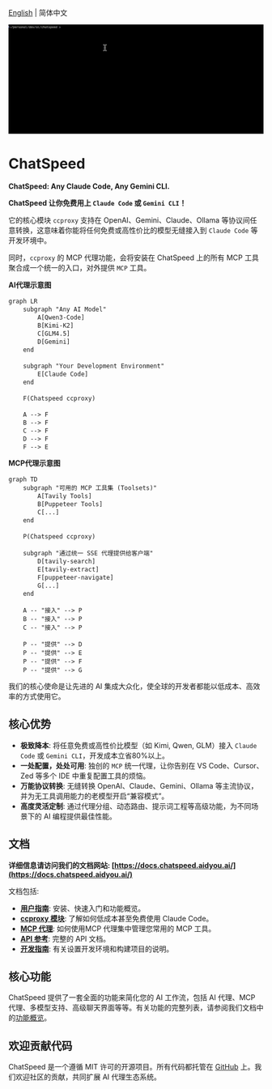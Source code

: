 [English](./README.md) | 简体中文

![claude code](assets/images/claude.gif)

# ChatSpeed

**ChatSpeed: Any Claude Code, Any Gemini CLI.**

**ChatSpeed 让你免费用上 `Claude Code` 或 `Gemini CLI`！**

它的核心模块 `ccproxy` 支持在 OpenAI、Gemini、Claude、Ollama 等协议间任意转换，这意味着你能将任何免费或高性价比的模型无缝接入到 `Claude Code` 等开发环境中。

同时，`ccproxy` 的 MCP 代理功能，会将安装在 ChatSpeed 上的所有 MCP 工具聚合成一个统一的入口，对外提供 `MCP` 工具。

**AI代理示意图**

```mermaid
graph LR
    subgraph "Any AI Model"
        A[Qwen3-Code]
        B[Kimi-K2]
        C[GLM4.5]
        D[Gemini]
    end

    subgraph "Your Development Environment"
        E[Claude Code]
    end

    F(Chatspeed ccproxy)

    A --> F
    B --> F
    C --> F
    D --> F
    F --> E
```

**MCP代理示意图**

```mermaid
graph TD
    subgraph "可用的 MCP 工具集 (Toolsets)"
        A[Tavily Tools]
        B[Puppeteer Tools]
        C[...]
    end

    P(Chatspeed ccproxy)

    subgraph "通过统一 SSE 代理提供给客户端"
        D[tavily-search]
        E[tavily-extract]
        F[puppeteer-navigate]
        G[...]
    end

    A -- "接入" --> P
    B -- "接入" --> P
    C -- "接入" --> P

    P -- "提供" --> D
    P -- "提供" --> E
    P -- "提供" --> F
    P -- "提供" --> G
```

我们的核心使命是让先进的 AI 集成大众化，使全球的开发者都能以低成本、高效率的方式使用它。

## 核心优势

- **极致降本**: 将任意免费或高性价比模型（如 Kimi, Qwen, GLM）接入 `Claude Code` 或 `Gemini CLI`，开发成本立省80%以上。
- **一处配置，处处可用**: 独创的 `MCP` 统一代理，让你告别在 VS Code、Cursor、Zed 等多个 IDE 中重复配置工具的烦恼。
- **万能协议转换**: 无缝转换 OpenAI、Claude、Gemini、Ollama 等主流协议，并为无工具调用能力的老模型开启“兼容模式”。
- **高度灵活定制**: 通过代理分组、动态路由、提示词工程等高级功能，为不同场景下的 AI 编程提供最佳性能。

## 文档

**详细信息请访问我们的文档网站: [https://docs.chatspeed.aidyou.ai/](https://docs.chatspeed.aidyou.ai/)**

文档包括:

- **[用户指南](https://docs.chatspeed.aidyou.ai/zh/guide/)**: 安装、快速入门和功能概览。
- **[ccproxy 模块](https://docs.chatspeed.aidyou.ai/zh/ccproxy/)**: 了解如何低成本甚至免费使用 Claude Code。
- **[MCP 代理](https://docs.chatspeed.aidyou.ai/zh/mcp/)**: 如何使用MCP 代理集中管理您常用的 MCP 工具。
- **[API 参考](https://docs.chatspeed.aidyou.ai/zh/api/)**: 完整的 API 文档。
- **[开发指南](https://docs.chatspeed.aidyou.ai/zh/guide/development.html)**: 有关设置开发环境和构建项目的说明。

## 核心功能

ChatSpeed 提供了一套全面的功能来简化您的 AI 工作流，包括 AI 代理、MCP 代理、多模型支持、高级聊天界面等等。有关功能的完整列表，请参阅我们文档中的[功能概览](https://docs.chatspeed.aidyou.ai/zh/guide/features/overview.html)。

## 欢迎贡献代码

ChatSpeed 是一个遵循 MIT 许可的开源项目。所有代码都托管在 [GitHub](https://github.com/aidyou/chatspeed) 上。我们欢迎社区的贡献，共同扩展 AI 代理生态系统。
